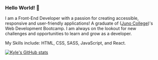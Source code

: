 ### Hello World! 👋

I am a Front-End Developer with a passion for creating accessible, responsive and user-friendly applications! A graduate of ([Juno College](https://junocollege.com/))'s Web Development Bootcamp. I am always on the lookout for new challenges and opportunities to learn and grow as a developer. 

My Skills include: HTML, CSS, SASS, JavaScript, and React.

[![Kyle's GitHub stats](https://github-readme-stats.vercel.app/api?username=KyleKHL)](https://github.com/anuraghazra/github-readme-stats)
